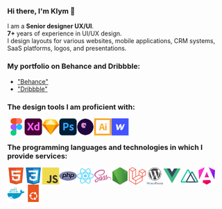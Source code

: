 ### Hi there, I'm Klym 👋 
I am a **Senior designer UX/UI**.  
**7+** years of experience in UI/UX design.  
I design layouts for various websites, mobile applications, CRM systems, SaaS platforms, logos, and presentations. 


### My portfolio on Behance and Dribbble:

- <a href="https://www.behance.net/klymevtushenko">"Behance"</a>  
- <a href="https://dribbble.com/klimevtushenko">"Dribbble"</a>


### The design tools I am proficient with:
<img align="left" src="https://github.com/devicons/devicon/blob/master/icons/figma/figma-original.svg" title="Figma" alt="Figma" width="40" height="40"/>
<img align="left" src="https://github.com/devicons/devicon/blob/master/icons/xd/xd-original.svg" title="Adobe XD" alt="Adobe XD" width="40" height="40"/>
<img align="left" src="https://github.com/devicons/devicon/blob/master/icons/sketch/sketch-original.svg" title="Sketch" alt="Sketch" width="40" height="40"/>
<img align="left" src="https://github.com/devicons/devicon/blob/master/icons/photoshop/photoshop-original.svg" title="Photoshop" alt="Photoshop" width="40" height="40"/>
<img align="left" src="https://github.com/devicons/devicon/blob/master/icons/aftereffects/aftereffects-original.svg" title="After Effects" alt="After Effects" width="40" height="40"/>
<img align="left" src="https://github.com/devicons/devicon/blob/master/icons/illustrator/illustrator-line.svg" title="Illustrator" alt="Illustrator" width="40" height="40"/>
<img align="left" src="https://github.com/devicons/devicon/blob/master/icons/webflow/webflow-original.svg" title="Webflow" alt="Webflow" width="40" height="40"/>


<br>
<br>  

### The programming languages ​​and technologies in which I provide services:
<img align="left" src="https://github.com/devicons/devicon/blob/master/icons/html5/html5-original.svg" title="HTML5" alt="HTML5" width="40" height="40"/>
<img align="left" src="https://github.com/devicons/devicon/blob/master/icons/css3/css3-original.svg" title="CSS3" alt="CSS3" width="40" height="40"/>
<img align="left" src="https://github.com/devicons/devicon/blob/master/icons/javascript/javascript-original.svg" title="JavaScript" alt="JavaScript" width="40" height="40"/>
<img align="left" src="https://github.com/devicons/devicon/blob/master/icons/php/php-original.svg" title="PHP" alt="PHP" width="40" height="40" />
<img align="left" src="https://github.com/devicons/devicon/blob/master/icons/react/react-original.svg" title="React" alt="React" width="40" height="40"/>
<img align="left" src="https://github.com/devicons/devicon/blob/master/icons/sass/sass-original.svg" title="Sass" alt="Sass" width="40" height="40"/>
<img align="left" src="https://github.com/devicons/devicon/blob/master/icons/nodejs/nodejs-original.svg" title="Node.js" alt="Node.js" width="40" height="40"/>
<img align="left" src="https://github.com/devicons/devicon/blob/master/icons/laravel/laravel-original.svg" title="Laravel" alt="Laravel" width="40" height="40" />
<img align="left" src="https://github.com/devicons/devicon/blob/master/icons/wordpress/wordpress-original.svg" title="WordPress" alt="WordPress" width="40" height="40" />
<img align="left" src="https://github.com/devicons/devicon/blob/master/icons/vuejs/vuejs-original.svg" title="Vue.js" alt="Vue.js" width="40" height="40" />
<img align="left" src="https://github.com/devicons/devicon/blob/master/icons/nuxtjs/nuxtjs-original.svg" title="Nuxt.js" alt="Nuxt.js" width="40" height="40" />
<img align="left" src="https://github.com/devicons/devicon/blob/master/icons/angular/angular-original.svg" title="Angular" alt="Angular" width="40" height="40" />
<img align="left" src="https://github.com/devicons/devicon/blob/master/icons/docker/docker-plain.svg" title="Docker" alt="Docker" width="40" height="40" />
<img align="left" src="https://github.com/devicons/devicon/blob/master/icons/ubuntu/ubuntu-original.svg" title="Ubuntu" alt="Ubuntu" width="40" height="40" />

&nbsp;


 
<!--

<img align="left" src="https://github.com/devicons/devicon/blob/master/icons/figma/figma-original.svg" title="Figma" alt="Figma" width="40" height="40"/> 

### My project experience:

- 📄  <a href="https://cortexlab.ai/">Cortex Lab<a/>
- 📄  <a href="https://get.ffcapp.com">FanClub<a/>




- 🔭 I’m currently working on ...
- 🌱 I’m currently learning coding...
- 👯 I’m looking to collaborate on ...
- 🤔 I’m looking for help with ...
- 💬 Ask me about ...
- 📫 How to reach me: ...
- 😄 Pronouns: ...
- ⚡ Fun fact: ...
-->
